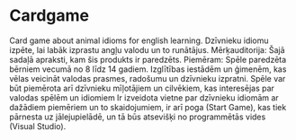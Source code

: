 # Cardgame
Card game about animal idioms for english learning.
Dzīvnieku idiomu izpēte, lai labāk izprastu angļu valodu un to runātājus.
Mērķauditorija:	Šajā sadaļā apraksti, kam šis produkts ir paredzēts. Piemēram: 	Spēle paredzēta bērniem vecumā no 8 līdz 14 gadiem. Izglītības iestādēm un ģimenēm, kas vēlas veicināt valodas prasmes, radošumu un dzīvnieku izpratni.	Spēle var būt piemērota arī dzīvnieku mīļotājiem un cilvēkiem, kas interesējas par valodas spēlēm un idiomiem
Ir izveidota vietne par dzīvnieku idiomām ar dažādiem piemēriem un to skaidojumiem, ir arī poga (Start Game), kas tiek pārnesta uz jālejupielādē, un tā būs atsevišķi no programmētās vides (Visual Studio).
